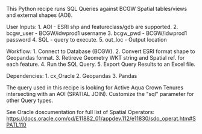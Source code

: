 This Python recipe runs SQL Queries against BCGW Spatial tables/views
and external shapes (AOI).

User Inputs:
    1. AOI - ESRI shp and featureclass/gdb are supported.
    2. bcgw_user - BCGW/idwprod1 username
    3. bcgw_pwd -  BCGW/idwprod1 password
    4. SQL - query to execute.
    5. out_loc - Output location

Workflow:
    1. Connect to Database (BCGW).
    2. Convert ESRI format shape to Geopandas format. 
    3. Retireve Geometry WKT string and Spatial ref. for each feature.
    4. Run the SQL Query.
    5. Export Query Results to an Excel file.

Dependencies:
    1. cx_Oracle
    2. Geopandas
    3. Pandas
    
The query used in this recipe is looking for Active Aqua Crown Tenures
intersecting with an AOI (SPATIAL JOIN). Customize the "sql" parameter 
for other  Query types.

See Oracle doscumentation for full list of Spatial Operators:
https://docs.oracle.com/cd/E11882_01/appdev.112/e11830/sdo_operat.htm#SPATL110
